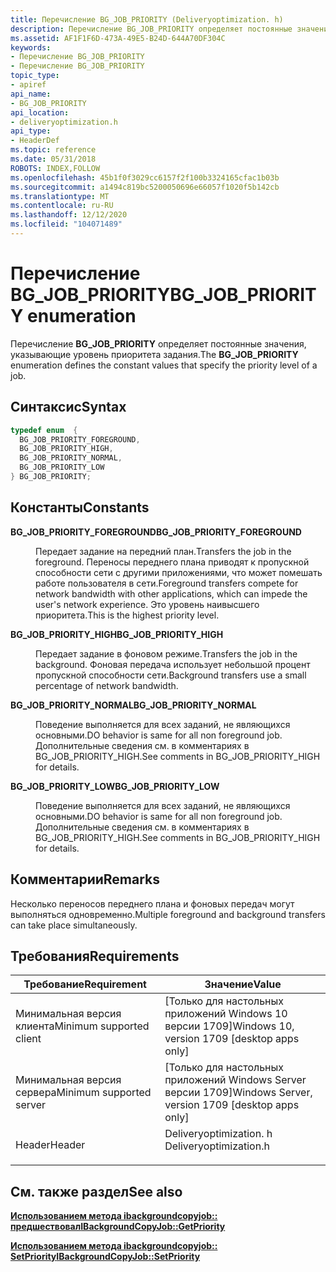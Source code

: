 ```yaml
---
title: Перечисление BG_JOB_PRIORITY (Deliveryoptimization. h)
description: Перечисление BG_JOB_PRIORITY определяет постоянные значения, указывающие уровень приоритета задания.
ms.assetid: AF1F1F6D-473A-49E5-B24D-644A70DF304C
keywords:
- Перечисление BG_JOB_PRIORITY
- Перечисление BG_JOB_PRIORITY
topic_type:
- apiref
api_name:
- BG_JOB_PRIORITY
api_location:
- deliveryoptimization.h
api_type:
- HeaderDef
ms.topic: reference
ms.date: 05/31/2018
ROBOTS: INDEX,FOLLOW
ms.openlocfilehash: 45b1f0f3029cc6157f2f100b3324165cfac1b03b
ms.sourcegitcommit: a1494c819bc5200050696e66057f1020f5b142cb
ms.translationtype: MT
ms.contentlocale: ru-RU
ms.lasthandoff: 12/12/2020
ms.locfileid: "104071489"
---
```

# <a name="bg_job_priority-enumeration"></a><span data-ttu-id="115c2-105">Перечисление BG_JOB_PRIORITY</span><span class="sxs-lookup"><span data-stu-id="115c2-105">BG_JOB_PRIORITY enumeration</span></span>

<span data-ttu-id="115c2-106">Перечисление **BG_JOB_PRIORITY** определяет постоянные значения, указывающие уровень приоритета задания.</span><span class="sxs-lookup"><span data-stu-id="115c2-106">The **BG_JOB_PRIORITY** enumeration defines the constant values that specify the priority level of a job.</span></span>

## <a name="syntax"></a><span data-ttu-id="115c2-107">Синтаксис</span><span class="sxs-lookup"><span data-stu-id="115c2-107">Syntax</span></span>


```C++
typedef enum  { 
  BG_JOB_PRIORITY_FOREGROUND,
  BG_JOB_PRIORITY_HIGH,
  BG_JOB_PRIORITY_NORMAL,
  BG_JOB_PRIORITY_LOW
} BG_JOB_PRIORITY;
```



## <a name="constants"></a><span data-ttu-id="115c2-108">Константы</span><span class="sxs-lookup"><span data-stu-id="115c2-108">Constants</span></span>

<dl> <dt>

<span data-ttu-id="115c2-109"><span id="BG_JOB_PRIORITY_FOREGROUND"></span><span id="bg_job_priority_foreground"></span>**BG_JOB_PRIORITY_FOREGROUND**</span><span class="sxs-lookup"><span data-stu-id="115c2-109"><span id="BG_JOB_PRIORITY_FOREGROUND"></span><span id="bg_job_priority_foreground"></span>**BG_JOB_PRIORITY_FOREGROUND**</span></span>
</dt> <dd>

<span data-ttu-id="115c2-110">Передает задание на передний план.</span><span class="sxs-lookup"><span data-stu-id="115c2-110">Transfers the job in the foreground.</span></span> <span data-ttu-id="115c2-111">Переносы переднего плана приводят к пропускной способности сети с другими приложениями, что может помешать работе пользователя в сети.</span><span class="sxs-lookup"><span data-stu-id="115c2-111">Foreground transfers compete for network bandwidth with other applications, which can impede the user's network experience.</span></span> <span data-ttu-id="115c2-112">Это уровень наивысшего приоритета.</span><span class="sxs-lookup"><span data-stu-id="115c2-112">This is the highest priority level.</span></span>

</dd> <dt>

<span data-ttu-id="115c2-113"><span id="BG_JOB_PRIORITY_HIGH"></span><span id="bg_job_priority_high"></span>**BG_JOB_PRIORITY_HIGH**</span><span class="sxs-lookup"><span data-stu-id="115c2-113"><span id="BG_JOB_PRIORITY_HIGH"></span><span id="bg_job_priority_high"></span>**BG_JOB_PRIORITY_HIGH**</span></span>
</dt> <dd>

<span data-ttu-id="115c2-114">Передает задание в фоновом режиме.</span><span class="sxs-lookup"><span data-stu-id="115c2-114">Transfers the job in the background.</span></span> <span data-ttu-id="115c2-115">Фоновая передача использует небольшой процент пропускной способности сети.</span><span class="sxs-lookup"><span data-stu-id="115c2-115">Background transfers use a small percentage of network bandwidth.</span></span>

</dd> <dt>

<span data-ttu-id="115c2-116"><span id="BG_JOB_PRIORITY_NORMAL"></span><span id="bg_job_priority_normal"></span>**BG_JOB_PRIORITY_NORMAL**</span><span class="sxs-lookup"><span data-stu-id="115c2-116"><span id="BG_JOB_PRIORITY_NORMAL"></span><span id="bg_job_priority_normal"></span>**BG_JOB_PRIORITY_NORMAL**</span></span>
</dt> <dd>

<span data-ttu-id="115c2-117">Поведение выполняется для всех заданий, не являющихся основными.</span><span class="sxs-lookup"><span data-stu-id="115c2-117">DO behavior is same for all non foreground job.</span></span> <span data-ttu-id="115c2-118">Дополнительные сведения см. в комментариях в BG_JOB_PRIORITY_HIGH.</span><span class="sxs-lookup"><span data-stu-id="115c2-118">See comments in BG_JOB_PRIORITY_HIGH for details.</span></span>

</dd> <dt>

<span data-ttu-id="115c2-119"><span id="BG_JOB_PRIORITY_LOW"></span><span id="bg_job_priority_low"></span>**BG_JOB_PRIORITY_LOW**</span><span class="sxs-lookup"><span data-stu-id="115c2-119"><span id="BG_JOB_PRIORITY_LOW"></span><span id="bg_job_priority_low"></span>**BG_JOB_PRIORITY_LOW**</span></span>
</dt> <dd>

<span data-ttu-id="115c2-120">Поведение выполняется для всех заданий, не являющихся основными.</span><span class="sxs-lookup"><span data-stu-id="115c2-120">DO behavior is same for all non foreground job.</span></span> <span data-ttu-id="115c2-121">Дополнительные сведения см. в комментариях в BG_JOB_PRIORITY_HIGH.</span><span class="sxs-lookup"><span data-stu-id="115c2-121">See comments in BG_JOB_PRIORITY_HIGH for details.</span></span>

</dd> </dl>

## <a name="remarks"></a><span data-ttu-id="115c2-122">Комментарии</span><span class="sxs-lookup"><span data-stu-id="115c2-122">Remarks</span></span>

<span data-ttu-id="115c2-123">Несколько переносов переднего плана и фоновых передач могут выполняться одновременно.</span><span class="sxs-lookup"><span data-stu-id="115c2-123">Multiple foreground and background transfers can take place simultaneously.</span></span>

## <a name="requirements"></a><span data-ttu-id="115c2-124">Требования</span><span class="sxs-lookup"><span data-stu-id="115c2-124">Requirements</span></span>



| <span data-ttu-id="115c2-125">Требование</span><span class="sxs-lookup"><span data-stu-id="115c2-125">Requirement</span></span> | <span data-ttu-id="115c2-126">Значение</span><span class="sxs-lookup"><span data-stu-id="115c2-126">Value</span></span> |
|-------------------------------------|---------------------------------------------------------------------------------------------------|
| <span data-ttu-id="115c2-127">Минимальная версия клиента</span><span class="sxs-lookup"><span data-stu-id="115c2-127">Minimum supported client</span></span><br/> | <span data-ttu-id="115c2-128">\[Только для настольных приложений Windows 10 версии 1709\]</span><span class="sxs-lookup"><span data-stu-id="115c2-128">Windows 10, version 1709 \[desktop apps only\]</span></span><br/>                                         |
| <span data-ttu-id="115c2-129">Минимальная версия сервера</span><span class="sxs-lookup"><span data-stu-id="115c2-129">Minimum supported server</span></span><br/> | <span data-ttu-id="115c2-130">\[Только для настольных приложений Windows Server версии 1709\]</span><span class="sxs-lookup"><span data-stu-id="115c2-130">Windows Server, version 1709 \[desktop apps only\]</span></span><br/>                                     |
| <span data-ttu-id="115c2-131">Header</span><span class="sxs-lookup"><span data-stu-id="115c2-131">Header</span></span><br/>                   | <dl> <span data-ttu-id="115c2-132"><dt>Deliveryoptimization. h</dt></span><span class="sxs-lookup"><span data-stu-id="115c2-132"><dt>Deliveryoptimization.h</dt></span></span> </dl> |



## <a name="see-also"></a><span data-ttu-id="115c2-133">См. также раздел</span><span class="sxs-lookup"><span data-stu-id="115c2-133">See also</span></span>

<dl> <dt>

[<span data-ttu-id="115c2-134">**Использованием метода ibackgroundcopyjob:: предшествовал**</span><span class="sxs-lookup"><span data-stu-id="115c2-134">**IBackgroundCopyJob::GetPriority**</span></span>](ibackgroundcopyjob-getpriority.md)
</dt> <dt>

[<span data-ttu-id="115c2-135">**Использованием метода ibackgroundcopyjob:: SetPriority**</span><span class="sxs-lookup"><span data-stu-id="115c2-135">**IBackgroundCopyJob::SetPriority**</span></span>](ibackgroundcopyjob-setpriority.md)
</dt> </dl>

 

 





